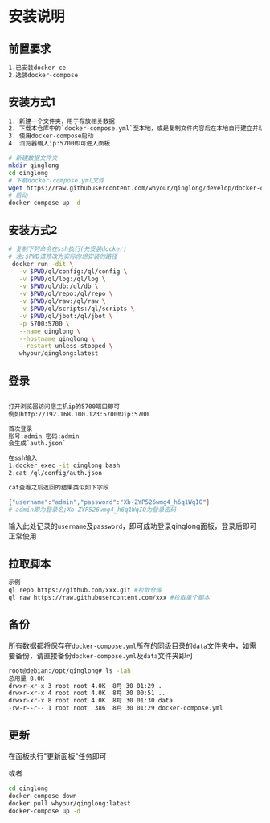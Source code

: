 # 安装说明

## 前置要求
```bash
1.已安装docker-ce
2.选装docker-compose
```
## 安装方式1
```bash
1. 新建一个文件夹，用于存放相关数据
2. 下载本仓库中的`docker-compose.yml`至本地，或是复制文件内容后在本地自行建立并粘贴内容
3. 使用docker-compose启动
4. 浏览器输入ip:5700即可进入面板

# 新建数据文件夹
mkdir qinglong
cd qinglong
# 下载docker-compose.yml文件
wget https://raw.githubusercontent.com/whyour/qinglong/develop/docker-compose.yml
# 启动
docker-compose up -d
```

## 安装方式2
```bash
# 复制下列命令在ssh执行(先安装docker)
# 注:$PWD请修改为实际你想安装的路径
 docker run -dit \
   -v $PWD/ql/config:/ql/config \
   -v $PWD/ql/log:/ql/log \
   -v $PWD/ql/db:/ql/db \
   -v $PWD/ql/repo:/ql/repo \
   -v $PWD/ql/raw:/ql/raw \
   -v $PWD/ql/scripts:/ql/scripts \
   -v $PWD/ql/jbot:/ql/jbot \
   -p 5700:5700 \
   --name qinglong \
   --hostname qinglong \
   --restart unless-stopped \
   whyour/qinglong:latest
```
## 登录
```bash

打开浏览器访问宿主机ip的5700端口即可
例如http://192.168.100.123:5700即ip:5700

首次登录
账号:admin 密码:admin
会生成`auth.json`

在ssh输入 
1.docker exec -it qinglong bash
2.cat /ql/config/auth.json

cat查看之后返回的结果类似如下字段

{"username":"admin","password":"Xb-ZYP526wmg4_h6q1WqIO"}
# admin即为登录名;Xb-ZYP526wmg4_h6q1WqIO为登录密码
```

输入此处记录的`username`及`password`，即可成功登录qinglong面板，登录后即可正常使用

## 拉取脚本
```bash
示例
ql repo https://github.com/xxx.git #拉取仓库
ql raw https://raw.githubusercontent.com/xxx #拉取单个脚本
```
## 备份

所有数据都将保存在`docker-compose.yml`所在的同级目录的`data`文件夹中，如需要备份，请直接备份`docker-compose.yml`及`data`文件夹即可

```bash
root@debian:/opt/qinglong# ls -lah
总用量 8.0K
drwxr-xr-x 3 root root 4.0K  8月 30 01:29 .
drwxr-xr-x 4 root root 4.0K  8月 30 00:51 ..
drwxr-xr-x 8 root root 4.0K  8月 30 01:30 data
-rw-r--r-- 1 root root  386  8月 30 01:29 docker-compose.yml
```
## 更新

在面板执行"更新面板"任务即可

或者
```bash
cd qinglong
docker-compose down
docker pull whyour/qinglong:latest
docker-compose up -d
```
